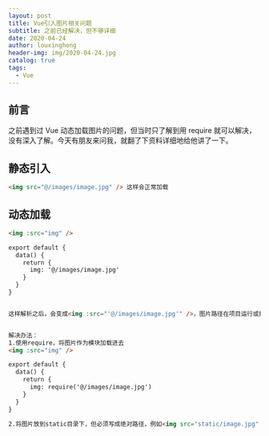 ```yaml
---
layout: post
title: Vue引入图片相关问题
subtitle: 之前已经解决，但不够详细
date: 2020-04-24
author: louxinghong
header-img: img/2020-04-24.jpg
catalog: true
tags:
  - Vue
---
```


## 前言

之前遇到过 Vue 动态加载图片的问题，但当时只了解到用 require 就可以解决，没有深入了解。今天有朋友来问我，就翻了下资料详细地给他讲了一下。

## 静态引入

```Html
<img src="@/images/image.jpg" /> 这样会正常加载
```

## 动态加载

```Html
<img :src="img" />

export default {
  data() {
    return {
      img: '@/images/image.jpg'
    }
  }
}


这样解析之后，会变成<img :src="'@/images/image.jpg'" />，图片路径在项目运行或打包时没有被当成路径处理，而是被加载器解析为字符串，无法正常解析得到类似<img src="images/image.813652fe.jpg" />这样的正确形式，导致图片属性找不到。


解决办法：
1.使用require，将图片作为模块加载进去
<img :src="img" />

export default {
  data() {
    return {
      img: require('@/images/image.jpg')
    }
  }
}

2.将图片放到static目录下，但必须写成绝对路径，例如<img src="static/image.jpg" />
```
